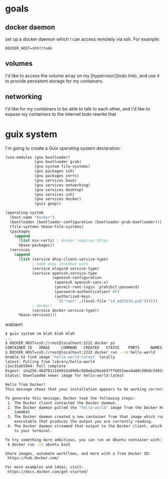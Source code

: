 # goals

## docker daemon

set up a docker daemon which I can access remotely via ssh. For example:

```
DOCKER_HOST=shh?/todo
```

## volumes

I'd like to access the volume array on my [hypervisor](todo link), and use it to provide persistent storage for my containers.

## networking

I'd like for my containers to be able to talk to each other, and I'd like to expose my containers to the internet
todo rewrite that

# guix system

I'm going to create a Guix operating system declaration:

```scm
(use-modules (gnu bootloader)
             (gnu bootloader grub)
             (gnu system file-systems)
             (gnu packages ssh)
             (gnu packages certs)
             (gnu services base)
             (gnu services networking)
             (gnu services desktop)
             (gnu services ssh)
             (gnu services docker)
             (guix gexp))

(operating-system
  (host-name "docker")
  (bootloader (bootloader-configuration (bootloader grub-bootloader)))
  (file-systems %base-file-systems)
  (packages
    (append
      (list nss-certs) ; docker requires https
      %base-packages))
  (services
    (append
      (list (service dhcp-client-service-type)
            ; make acpi shutdown work
            (service elogind-service-type)
            (service openssh-service-type
                     (openssh-configuration
                      (openssh openssh-sans-x)
                      (permit-root-login `prohibit-password)
                      (password-authentication? #f)
                      (authorized-keys
                       `(("root" ,(local-file "id_ed25519.pub"))))))
            ; docker!
            (service docker-service-type))
      %base-services)))

```

wablam!

```sh
$ guix system vm blah blah blah
...
$ DOCKER_HOST=ssh://root@localhost:2222 docker ps
CONTAINER ID   IMAGE     COMMAND   CREATED   STATUS    PORTS     NAMES
$ DOCKER_HOST=ssh://root@localhost:2222 docker run --rm hello-world
Unable to find image 'hello-world:latest' locally
latest: Pulling from library/hello-world
c1ec31eb5944: Pull complete 
Digest: sha256:4bd78111b6914a99dbc560e6a20eab57ff6655aea4a80c50b0c5491968cbc2e6
Status: Downloaded newer image for hello-world:latest

Hello from Docker!
This message shows that your installation appears to be working correctly.

To generate this message, Docker took the following steps:
 1. The Docker client contacted the Docker daemon.
 2. The Docker daemon pulled the "hello-world" image from the Docker Hub.
    (amd64)
 3. The Docker daemon created a new container from that image which runs the
    executable that produces the output you are currently reading.
 4. The Docker daemon streamed that output to the Docker client, which sent it
    to your terminal.

To try something more ambitious, you can run an Ubuntu container with:
 $ docker run -it ubuntu bash

Share images, automate workflows, and more with a free Docker ID:
 https://hub.docker.com/

For more examples and ideas, visit:
 https://docs.docker.com/get-started/
```
